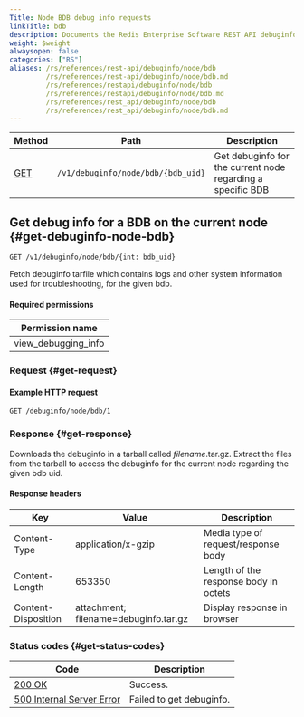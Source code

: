```yaml
---
Title: Node BDB debug info requests
linkTitle: bdb
description: Documents the Redis Enterprise Software REST API debuginfo/node/bdb requests.
weight: $weight
alwaysopen: false
categories: ["RS"]
aliases: /rs/references/rest-api/debuginfo/node/bdb
         /rs/references/rest-api/debuginfo/node/bdb.md
         /rs/references/restapi/debuginfo/node/bdb
         /rs/references/restapi/debuginfo/node/bdb.md
         /rs/references/rest_api/debuginfo/node/bdb
         /rs/references/rest_api/debuginfo/node/bdb.md
---
```


| Method | Path | Description |
|--------|------|-------------|
| [GET](#get-debuginfo-node-bdb) | `/v1/debuginfo/node/bdb/{bdb_uid}` | Get debuginfo for the current node regarding a specific BDB |

## Get debug info for a BDB on the current node {#get-debuginfo-node-bdb}

	GET /v1/debuginfo/node/bdb/{int: bdb_uid}

Fetch debuginfo tarfile which contains logs and other system
information used for troubleshooting, for the given bdb.

#### Required permissions

| Permission name |
|-----------------|
| view_debugging_info |

### Request {#get-request} 

#### Example HTTP request

	GET /debuginfo/node/bdb/1 

### Response {#get-response} 

Downloads the debuginfo in a tarball called _filename_.tar.gz. Extract the files from the tarball to access the debuginfo for the current node regarding the given bdb uid.

#### Response headers

| Key | Value | Description |
|-----|-------|-------------|
| Content-Type | application/x-gzip | Media type of request/response body |
| Content-Length | 653350 | Length of the response body in octets |
| Content-Disposition | attachment; filename=debuginfo.tar.gz | Display response in browser 

### Status codes {#get-status-codes} 

| Code | Description |
|------|-------------|
| [200 OK](http://www.w3.org/Protocols/rfc2616/rfc2616-sec10.html#sec10.2.1) | Success. |
| [500 Internal Server Error](http://www.w3.org/Protocols/rfc2616/rfc2616-sec10.html#sec10.5.1) | Failed to get debuginfo. |